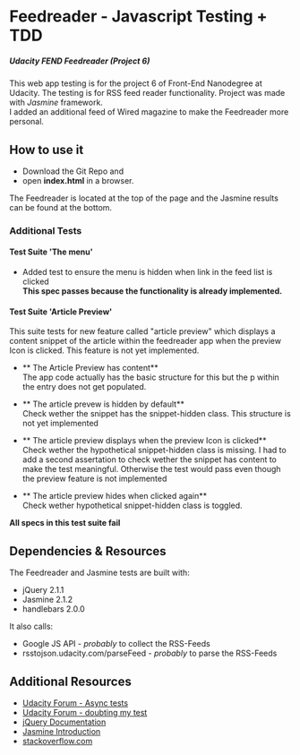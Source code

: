 # Feedreader - Javascript Testing + TDD
##### Udacity FEND Feedreader (Project 6)

This web app testing is for the project 6 of Front-End Nanodegree at Udacity. The testing is for RSS feed reader functionality. Project was made with *Jasmine* framework.<br>
I added an additional feed of Wired magazine to make the Feedreader more personal.


## How to use it
* Download the Git Repo and 
* open **index.html** in a browser.

The Feedreader is located at the top of the page and the Jasmine
results can be found at the bottom.


### Additional Tests
#### Test Suite 'The menu'
* Added test to ensure the menu is hidden when link in the feed list is clicked <br>
**This spec passes because the functionality is already implemented.**

#### Test Suite 'Article Preview'
This suite tests for new feature called "article preview" which
displays a content snippet of the article within the feedreader app
when the preview Icon is clicked. This feature is not yet implemented.

* ** The Article Preview has content**
<br>The app code actually has the basic structure for this but the p within the
entry does not get populated.

* ** The article prevew is hidden by default**
<br>Check wether the snippet has the snippet-hidden class. This structure is not yet implemented

* ** The article preview displays when the preview Icon is clicked**
<br> Check wether the hypothetical snippet-hidden class is missing. I had to add a second assertation to check wether the snippet has content to make the test meaningful. Otherwise the test would pass even though the preview feature is not implemented 

* ** The article preview hides when clicked again**
<br>Check wether hypothetical snippet-hidden class is toggled.

**All specs in this test suite fail**

## Dependencies & Resources
The Feedreader and Jasmine tests are built with:

* jQuery 2.1.1
* Jasmine 2.1.2
* handlebars 2.0.0

It also calls:

* Google JS API - _probably_ to collect the RSS-Feeds
* rsstojson.udacity.com/parseFeed - _probably_ to parse the RSS-Feeds


## Additional Resources 
* [Udacity Forum - Async tests](https://discussions.udacity.com/t/async-tests-why-the-second-done-call/40751/3)
* [Udacity Forum - doubting my test](https://discussions.udacity.com/t/testing-wether-the-menu-is-hidden-when-a-link-in-feedlist-is-clicked/46406)
* [jQuery Documentation](http://api.jquery.com)
* [Jasmine Introduction](http://jasmine.github.io/2.0/introduction.html)
* [stackoverflow.com](http://stackoverflow.com/)
